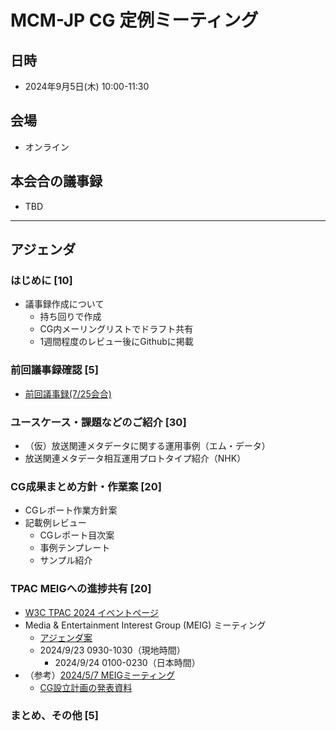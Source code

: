 # MCM-JP CG 定例ミーティング

## 日時
- 2024年9月5日(木) 10:00-11:30　

## 会場
- オンライン

## 本会合の議事録
- TBD

  
---
## アジェンダ

### はじめに [10]
- 議事録作成について
  - 持ち回りで作成
  - CG内メーリングリストでドラフト共有
  - 1週間程度のレビュー後にGithubに掲載
### 前回議事録確認 [5]
  - [前回議事録(7/25会合)](https://www.w3.org/2024/07/25-mcm-jp-minutes.html)
### ユースケース・課題などのご紹介 [30]
  - （仮）放送関連メタデータに関する運用事例（エム・データ）
  - 放送関連メタデータ相互運用プロトタイプ紹介（NHK）
### CG成果まとめ方針・作業案 [20]
  - CGレポート作業方針案
  - 記載例レビュー
    - CGレポート目次案
    - 事例テンプレート
    - サンプル紹介
### TPAC MEIGへの進捗共有 [20]
 - [W3C TPAC 2024 イベントページ](https://www.w3.org/2024/09/TPAC/Overview.html)
 - Media & Entertainment Interest Group (MEIG) ミーティング
   - [アジェンダ案](https://github.com/w3c/media-and-entertainment/issues/109)
   - 2024/9/23 0930-1030（現地時間）
     - 2024/9/24 0100-0230（日本時間）
 - （参考）[2024/5/7 MEIGミーティング](https://www.w3.org/2024/05/07-me-minutes.html)
   - [CG設立計画の発表資料](https://www.w3.org/2011/webtv/wiki/images/1/16/20240507_MEIG_NHK_Endo.pdf)
### まとめ、その他 [5]

